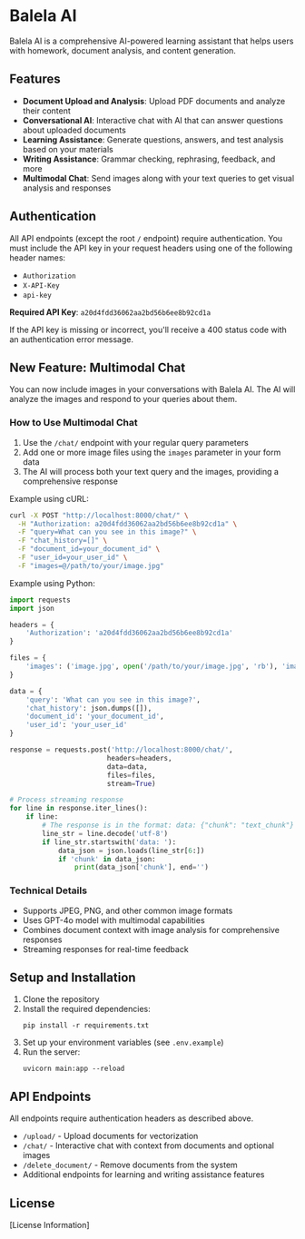 # Balela AI

Balela AI is a comprehensive AI-powered learning assistant that helps users with homework, document analysis, and content generation.

## Features

- **Document Upload and Analysis**: Upload PDF documents and analyze their content
- **Conversational AI**: Interactive chat with AI that can answer questions about uploaded documents
- **Learning Assistance**: Generate questions, answers, and test analysis based on your materials
- **Writing Assistance**: Grammar checking, rephrasing, feedback, and more
- **Multimodal Chat**: Send images along with your text queries to get visual analysis and responses

## Authentication

All API endpoints (except the root `/` endpoint) require authentication. You must include the API key in your request headers using one of the following header names:

- `Authorization`
- `X-API-Key` 
- `api-key`

**Required API Key**: `a20d4fdd36062aa2bd56b6ee8b92cd1a`

If the API key is missing or incorrect, you'll receive a 400 status code with an authentication error message.

## New Feature: Multimodal Chat

You can now include images in your conversations with Balela AI. The AI will analyze the images and respond to your queries about them.

### How to Use Multimodal Chat

1. Use the `/chat/` endpoint with your regular query parameters
2. Add one or more image files using the `images` parameter in your form data
3. The AI will process both your text query and the images, providing a comprehensive response

Example using cURL:

```bash
curl -X POST "http://localhost:8000/chat/" \
  -H "Authorization: a20d4fdd36062aa2bd56b6ee8b92cd1a" \
  -F "query=What can you see in this image?" \
  -F "chat_history=[]" \
  -F "document_id=your_document_id" \
  -F "user_id=your_user_id" \
  -F "images=@/path/to/your/image.jpg"
```

Example using Python:

```python
import requests
import json

headers = {
    'Authorization': 'a20d4fdd36062aa2bd56b6ee8b92cd1a'
}

files = {
    'images': ('image.jpg', open('/path/to/your/image.jpg', 'rb'), 'image/jpeg')
}

data = {
    'query': 'What can you see in this image?',
    'chat_history': json.dumps([]),
    'document_id': 'your_document_id',
    'user_id': 'your_user_id'
}

response = requests.post('http://localhost:8000/chat/', 
                        headers=headers, 
                        data=data, 
                        files=files, 
                        stream=True)

# Process streaming response
for line in response.iter_lines():
    if line:
        # The response is in the format: data: {"chunk": "text_chunk"}
        line_str = line.decode('utf-8')
        if line_str.startswith('data: '):
            data_json = json.loads(line_str[6:])
            if 'chunk' in data_json:
                print(data_json['chunk'], end='')
```

### Technical Details

- Supports JPEG, PNG, and other common image formats
- Uses GPT-4o model with multimodal capabilities
- Combines document context with image analysis for comprehensive responses
- Streaming responses for real-time feedback

## Setup and Installation

1. Clone the repository
2. Install the required dependencies:
   ```
   pip install -r requirements.txt
   ```
3. Set up your environment variables (see `.env.example`)
4. Run the server:
   ```
   uvicorn main:app --reload
   ```

## API Endpoints

All endpoints require authentication headers as described above.

- `/upload/` - Upload documents for vectorization
- `/chat/` - Interactive chat with context from documents and optional images
- `/delete_document/` - Remove documents from the system
- Additional endpoints for learning and writing assistance features

## License

[License Information] 
